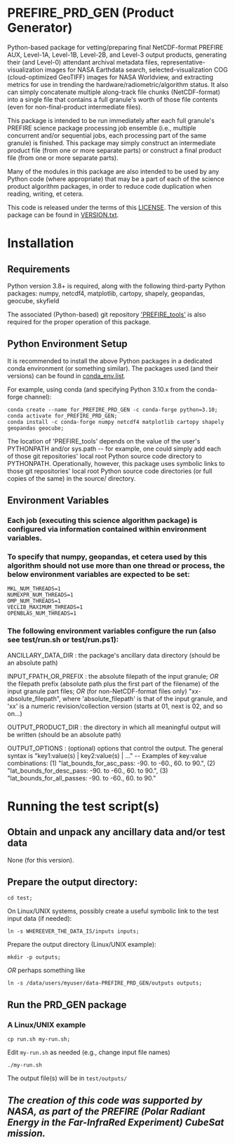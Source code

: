 # PREFIRE_PRD_GEN (Product Generator)

Python-based package for vetting/preparing final NetCDF-format PREFIRE AUX, Level-1A, Level-1B, Level-2B, and Level-3 output products, generating their (and Level-0) attendant archival metadata files, representative-visualization images for NASA Earthdata search, selected-visualization COG (cloud-optimized GeoTIFF) images for NASA Worldview, and extracting metrics for use in trending the hardware/radiometric/algorithm status. It also can simply concatenate multiple along-track file chunks (NetCDF-format) into a single file that contains a full granule's worth of those file contents (even for non-final-product intermediate files).

This package is intended to be run immediately after each full granule's PREFIRE science package processing job ensemble (i.e., multiple concurrent and/or sequential jobs, each processing part of the same granule) is finished.  This package may simply construct an intermediate product file (from one or more separate parts) or construct a final product file (from one or more separate parts).

Many of the modules in this package are also intended to be used by any Python code (where appropriate) that may be a part of each of the science product algorithm packages, in order to reduce code duplication when reading, writing, et cetera.

This code is released under the terms of this [LICENSE](LICENSE).  The version of this package can be found in [VERSION.txt](VERSION.txt).

# Installation

## Requirements

Python version 3.8+ is required, along with the following third-party Python packages: numpy, netcdf4, matplotlib, cartopy, shapely, geopandas, geocube, skyfield

The associated (Python-based) git repository ['PREFIRE_tools'](https://github.com/UW-PREFIRE/PREFIRE_tools) is also required for the proper operation of this package.

## Python Environment Setup

It is recommended to install the above Python packages in a dedicated conda environment (or something similar).  The packages used (and their versions) can be found in [conda_env.list](dist/conda_env.list).

For example, using conda (and specifying Python 3.10.x from the conda-forge channel):

```
conda create --name for_PREFIRE_PRD_GEN -c conda-forge python=3.10;
conda activate for_PREFIRE_PRD_GEN;
conda install -c conda-forge numpy netcdf4 matplotlib cartopy shapely geopandas geocube;
```

The location of 'PREFIRE_tools' depends on the value of the user's PYTHONPATH and/or sys.path -- for example, one could simply add each of those git repositories' local root Python source code directory to PYTHONPATH. Operationally, however, this package uses symbolic links to those git repositories' local root Python source code directories (or full copies of the same) in the source/ directory.

## Environment Variables

### Each job (executing this science algorithm package) is configured via information contained within environment variables.

### To specify that numpy, geopandas, et cetera used by this algorithm should not use more than one thread or process, the below environment variables are expected to be set:

```
MKL_NUM_THREADS=1
NUMEXPR_NUM_THREADS=1
OMP_NUM_THREADS=1
VECLIB_MAXIMUM_THREADS=1
OPENBLAS_NUM_THREADS=1
```

### The following environment variables configure the run (also see test/run.sh or test/run.ps1):

ANCILLARY_DATA_DIR  :  the package's ancillary data directory (should be an absolute path)
   
INPUT_FPATH_OR_PREFIX  :  the absolute filepath of the input granule; _OR_ the filepath prefix (absolute path plus the first part of the filename) of the input granule part files; _OR_ (for non-NetCDF-format files only) "xx-absolute_filepath", where 'absolute_filepath' is that of the input granule, and 'xx' is a numeric revision/collection version (starts at 01, next is 02, and so on...)

OUTPUT_PRODUCT_DIR  :  the directory in which all meaningful output will be written (should be an absolute path)

OUTPUT_OPTIONS  :  (optional) options that control the output.  The general syntax is "key1:value(s) | key2:value(s) | ..." -- Examples of key:value combinations: (1) "lat_bounds_for_asc_pass: -90. to -60., 60. to 90.", (2) "lat_bounds_for_desc_pass: -90. to -60., 60. to 90.", (3) "lat_bounds_for_all_passes: -90. to -60., 60. to 90."

# Running the test script(s)

## Obtain and unpack any ancillary data and/or test data

None (for this version).

## Prepare the output directory:

`cd test;`

On Linux/UNIX systems, possibly create a useful symbolic link to the test input data (if needed):

`ln -s WHEREEVER_THE_DATA_IS/inputs inputs;`

Prepare the output directory (Linux/UNIX example):

`mkdir -p outputs;`

_OR_ perhaps something like

`ln -s /data/users/myuser/data-PREFIRE_PRD_GEN/outputs outputs;`

## Run the PRD_GEN package

### A Linux/UNIX example

`cp run.sh my-run.sh;`

Edit `my-run.sh` as needed (e.g., change input file names)

`./my-run.sh`

The output file(s) will be in `test/outputs/`

## _The creation of this code was supported by NASA, as part of the PREFIRE (Polar Radiant Energy in the Far-InfraRed Experiment) CubeSat mission._
